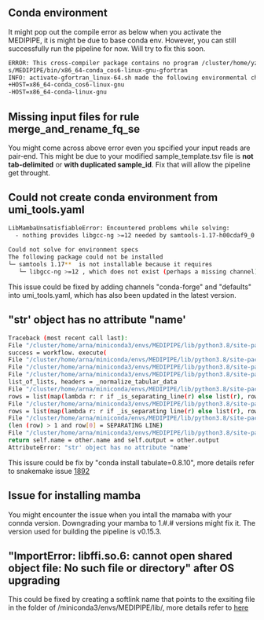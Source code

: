 
## Conda environment
It might pop out the compile error as below when you activate the MEDIPIPE, it is might be due to base conda env. However, you can still successfully run the pipeline for now. Will try to fix this soon. 

```bash
ERROR: This cross-compiler package contains no program /cluster/home/yzeng/miniconda3/env
s/MEDIPIPE/bin/x86_64-conda_cos6-linux-gnu-gfortran
INFO: activate-gfortran_linux-64.sh made the following environmental changes:
+HOST=x86_64-conda_cos6-linux-gnu
-HOST=x86_64-conda-linux-gnu
```

## Missing input files for rule merge_and_rename_fq_se
You might come across above error even you spcified your input reads are pair-end. This might be due to your modified sample_template.tsv file is **not tab-delimited** or **with duplicated sample_id**. Fix that will allow the pipeline get throught. 


## Could not create conda environment from umi_tools.yaml
```bash
LibMambaUnsatisfiableError: Encountered problems while solving:
  - nothing provides libgcc-ng >=12 needed by samtools-1.17-h00cdaf9_0
 
Could not solve for environment specs
The following package could not be installed
└─ samtools 1.17**  is not installable because it requires
   └─ libgcc-ng >=12 , which does not exist (perhaps a missing channel).
```
This issue could be fixed by adding channels "conda-forge" and "defaults" into umi_tools.yaml, which has also been updated in the latest version.

## "str' object has no attribute "name'
```bash
Traceback (most recent call last):
File "/cluster/home/arna/miniconda3/envs/MEDIPIPE/lib/python3.8/site-packages/snakemake/__init__py", line 699, in snakemake
success = workflow. execute(
File "/cluster/home/arna/miniconda/envs/MEDIPIPE/lib/python3.8/site-packages/snakemake/workflow.py", line 1056, in execute logger.run_info("\n" join(dag.statsO))
File "/cluster/home/arna/miniconda3/envs/MEDIPIPE/lib/python3.8/site-packages/snakemake/dag-py", line 2192, in stats yield tabulate(rows, headers="keys")
File "/cluster/home/arna/miniconda3/envs/MEDIPIPE/lib/python3.8/site-packages/tabulate/__init__.py", line 2048, in tabulate
list_of_lists, headers = _normalize_tabular_data
File "/cluster/home/arna/miniconda/envs/MEDIPIPE/lib/python3.8/site-packages/tabulate/__init__py", line 1471, in _normalize_tabular_data
rows = list(map(lambda r: r if _is_separating_line(r) else list(r), rows))
File "/cluster/home/arna/miniconda3/envs/MEDIPIPE/lib/python3.8/site-packages/tabulate/__init__-py", line 1471, in «lambda»
rows = list(map(lambda r: r if _is_separating line(r) else list(r), rows))
File "/cluster/home/arna/miniconda/envs/MEDIPIPE/lib/python3.8/site-packages/tabulate/__init__.py", line 107, in _is separating_line
(len (row) > 1 and row[0] = SEPARATING LINE)
File "/cluster/home/arna/miniconda3/envs/MEDIPIPE/lib/python3.8/site-packages/snakemake/rules.py", line 1127, in __eq-
return self.name = other.name and self.output = other.output
AttributeError: "str' object has no attribute "name'
```
This issure could be fix by "conda install tabulate=0.8.10", more details refer to snakemake issue [1892](https://github.com/snakemake/snakemake/issues/1892)

## Issue for installing mamba
You might encounter the issue when you intall the mamaba with your connda version. Downgrading your mamba to 1.#.# versions might fix it. The version used for building the pipeline is v0.15.3. 

## "ImportError: libffi.so.6: cannot open shared object file: No such file or directory" after OS upgrading 
This could be fixed by creating a softlink name that points to the exsiting file in the folder of /miniconda3/envs/MEDIPIPE/lib/,  more details refer to [here](https://stackoverflow.com/questions/61875869/ubuntu-20-04-upgrade-python-missing-libffi-so-6/63329830#63329830)

